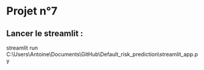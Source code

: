 # Projet n°7

## Lancer le streamlit :
streamlit run C:\Users\Antoine\Documents\GitHub\Default_risk_prediction\streamlit_app.py